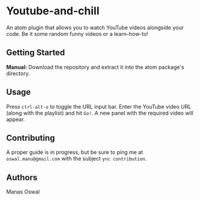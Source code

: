 # Youtube-and-chill
An atom plugin that allows you to watch YouTube videos alongside your code. Be it some random funny videos or a learn-how-to!

## Getting Started
**Manual:** Download the repository and extract it into the atom package's directory.

## Usage
Press `ctrl-alt-o` to toggle the URL input bar.
Enter the YouTube video URL (along with the playlist) and hit `Go!`.
A new panel with the required video will appear.

## Contributing
A proper guide is in progress, but be sure to ping me at `oswal.manu@gmail.com` with the subject `ync contribution`.

## Authors
Manas Oswal
